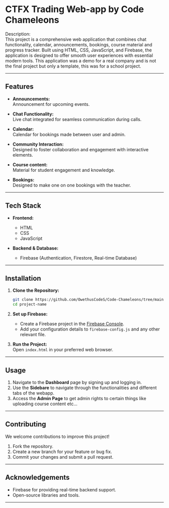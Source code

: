 
#   CTFX Trading Web-app by Code Chameleons

Description:  
This project is a comprehensive web application that combines chat functionality, calendar, announcements, bookings, course material and progress tracker.
Built using HTML, CSS, JavaScript, and Firebase, the application is designed to offer smooth user experiences with essential modern tools. This application was a demo
for a real company and is not the final project but only a template, this was for a school project.

---

## Features

- **Announcements:**  
  Announcement for upcoming events.  

- **Chat Functionality:**  
  Live chat integrated for seamless communication during calls.  

- **Calendar:**  
  Calendar for bookings made between user and admin.  

- **Community Interaction:**  
  Designed to foster collaboration and engagement with interactive elements.

- **Course content:**  
  Material for student engagement and knowledge.

- **Bookings:**  
  Designed to make one on one bookings with the teacher. 

---

## Tech Stack

- **Frontend:**  
  - HTML  
  - CSS  
  - JavaScript  

- **Backend & Database:**  
  - Firebase (Authentication, Firestore, Real-time Database)  

---

## Installation

1. **Clone the Repository:**
   ```bash
   git clone https://github.com/OwethusCodeS/Code-Chameleons/tree/main
   cd project-name
   ```

2. **Set up Firebase:**  
   - Create a Firebase project in the [Firebase Console](https://console.firebase.google.com/).  
   - Add your configuration details to `firebase-config.js` and any other relevant file.  

3. **Run the Project:**  
   Open `index.html` in your preferred web browser.

---

## Usage

1. Navigate to the **Dashboard** page by signing up and logging in.  
2. Use the **Sidebare** to navigate through the functionalities and different tabs of the webapp.  
3. Access the **Admin Page** to get admin rights to certain things like uploading course content etc...

---

## Contributing

We welcome contributions to improve this project!  

1. Fork the repository.  
2. Create a new branch for your feature or bug fix.  
3. Commit your changes and submit a pull request.

---

## Acknowledgements

- Firebase for providing real-time backend support.    
- Open-source libraries and tools.  

---
